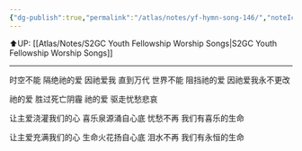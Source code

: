 ```yaml
---
{"dg-publish":true,"permalink":"/atlas/notes/yf-hymn-song-146/","noteIcon":""}
---
```


⬆️UP: [[Atlas/Notes/S2GC Youth Fellowship Worship Songs\|S2GC Youth Fellowship Worship Songs]]

---

时空不能 隔绝祂的爱
因祂爱我 直到万代
世界不能 阻挡祂的爱
因祂爱我永不更改

祂的爱 胜过死亡阴霾
祂的爱 驱走忧愁悲哀

让主爱浇灌我们的心
喜乐泉源涌自心底
忧愁不再 我们有喜乐的生命

让主爱充满我们的心
生命火花扬自心底
泪水不再 我们有永恒的生命